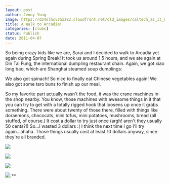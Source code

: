 ```yaml
---
layout: post
author: Jenny Yung
image: https://d24slhcvzhzz82.cloudfront.net/old_images/caltech_as_it_happens/6a0105349b8251970b0147e3a7b884970b.jpg
title: A Walk to Arcadia!
categories: [clubs]
status: Publish
date: 2011-04-07
---
```


So being crazy kids like we are, Sarai and I decided to walk to Arcadia yet again during Spring Break! It took us around 1.5 hours, and we ate again at Din Tai Fung, the international dumpling restaurant chain. Again, we got xiao long bao, which are Shanghai steamed soup dumplings:

We also got spinach! So nice to finally eat Chinese vegetables again! We also got some taro buns to finish up our meal.

So my favorite part actually wasn't the food, it was the crane machines in the shop nearby. You know, those machines with awesome things in it that you can try to get with a totally rigged hook that loosens up once it grabs something. There were about twenty of those there, filled with things like doraemons, chococats, mini tofus, mini potatoes, mushrooms, bread (all stuffed, of course.) It cost a dollar to try just once (argh! aren't they usually 50 cents?!) So...I wasted 3 dollars :( I think the next time I go I'll try again...ahaha. Those things usually cost at least 10 dollars anyway, since they're all branded.


![](https://d24slhcvzhzz82.cloudfront.net/old_images/caltech_as_it_happens/6a0105349b8251970b014e604c88a9970c.jpg)

![](https://d24slhcvzhzz82.cloudfront.net/old_images/caltech_as_it_happens/6a0105349b8251970b0147e3a7c5a4970b.jpg)

![](https://d24slhcvzhzz82.cloudfront.net/old_images/caltech_as_it_happens/6a0105349b8251970b0147e3a7c69b970b.jpg)

![](https://d24slhcvzhzz82.cloudfront.net/old_images/caltech_as_it_happens/6a0105349b8251970b014e604c8d6b970c.jpg)
**

